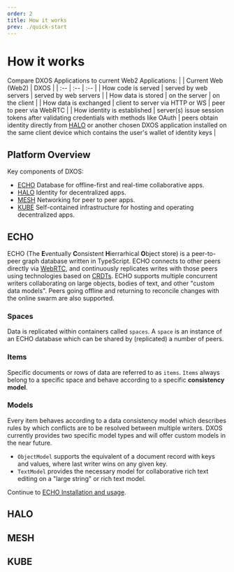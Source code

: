 ```yaml
---
order: 2
title: How it works
prev: ./quick-start
---
```


# How it works

Compare DXOS Applications to current Web2 Applications:
| | Current Web (Web2) | DXOS |
| :-- | :-- | :-- |
| How code is served | served by web servers | served by web servers |
| How data is stored | on the server | on the client |
| How data is exchanged | client to server via HTTP or WS | peer to peer via WebRTC |
| How identity is established | server(s) issue session tokens after validating credentials with methods like OAuth | peers obtain identity directly from [HALO]() or another chosen DXOS application installed on the same client device which contains the user's wallet of identity keys |

## Platform Overview

Key components of DXOS:

*   [ECHO](#echo) Database for offline-first and real-time collaborative apps.
*   [HALO](#halo) Identity for decentralized apps.
*   [MESH](#mesh) Networking for peer to peer apps.
*   [KUBE](#kube) Self-contained infrastructure for hosting and operating decentralized apps.

## ECHO

ECHO (The **E**ventually **C**onsistent **H**ierrarhical **O**bject store) is a peer-to-peer graph database written in TypeScript. ECHO connects to other peers directly via [WebRTC](https://en.wikipedia.org/wiki/WebRTC), and continuously replicates writes with those peers using technologies based on [CRDTs](https://en.wikipedia.org/wiki/Conflict-free_replicated_data_type). ECHO supports multiple concurrent writers collaborating on large objects, bodies of text, and other "custom data models". Peers going offline and returning to reconcile changes with the online swarm are also supported.

### Spaces

Data is replicated within containers called `spaces`. A `space` is an instance of an ECHO database which can be shared by (replicated) a number of peers.

### Items

Specific documents or rows of data are referred to as `items`. `Items` always belong to a specific space and behave according to a specific **consistency model**.

### Models

Every item behaves according to a data consistency model which describes rules by which conflicts are to be resolved between multiple writers. DXOS currently provides two specific model types and will offer custom models in the near future.

*   `ObjectModel` supports the equivalent of a document record with keys and values, where last writer wins on any given key.
*   `TextModel` provides the necessary model for collaborative rich text editing on a "large string" or rich text model.

Continue to [ECHO Installation and usage](echo/installation).

## HALO

## MESH

## KUBE
